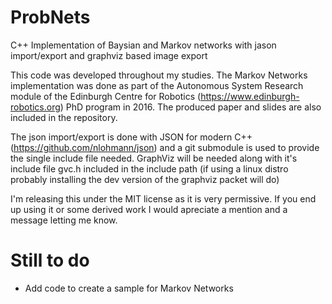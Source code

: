 # ProbNets
C++ Implementation of Baysian and Markov networks with jason import/export and graphviz based image export

This code was developed throughout my studies.
The Markov Networks implementation was done as part of the Autonomous System Research module of the Edinburgh Centre for Robotics (https://www.edinburgh-robotics.org) PhD program in 2016.
The produced paper and slides are also included in the repository.

The json import/export is done with JSON for modern C++ (https://github.com/nlohmann/json) and a git submodule is used to provide the single include file needed.
GraphViz will be needed along with it's include file gvc.h included in the include path (if using a linux distro probably installing the dev version of the graphviz packet will do)

I'm releasing this under the MIT license as it is very permissive. If you end up using it or some derived work I would apreciate a mention and a message letting me know. 

# Still to do
- Add code to create a sample for Markov Networks
